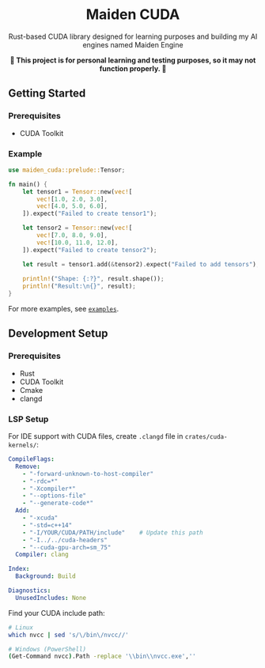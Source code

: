<div align="center">
    <h1>Maiden CUDA</h1>
    <p>Rust-based CUDA library designed for learning purposes and building my AI engines named Maiden Engine</p>
    <strong>🚧 This project is for personal learning and testing purposes, so it may not function properly. 🚧</strong>
</div>

## Getting Started

### Prerequisites

- CUDA Toolkit

### Example

```rust
use maiden_cuda::prelude::Tensor;

fn main() {
    let tensor1 = Tensor::new(vec![
        vec![1.0, 2.0, 3.0],
        vec![4.0, 5.0, 6.0],
    ]).expect("Failed to create tensor1");

    let tensor2 = Tensor::new(vec![
        vec![7.0, 8.0, 9.0],
        vec![10.0, 11.0, 12.0],
    ]).expect("Failed to create tensor2");

    let result = tensor1.add(&tensor2).expect("Failed to add tensors");
    
    println!("Shape: {:?}", result.shape());
    println!("Result:\n{}", result);
}
```

For more examples, see [`examples`](examples/).

## Development Setup

### Prerequisites

- Rust
- CUDA Toolkit
- Cmake
- clangd


### LSP Setup

For IDE support with CUDA files, create `.clangd` file in `crates/cuda-kernels/`:

```yaml
CompileFlags:
  Remove: 
    - "-forward-unknown-to-host-compiler"
    - "-rdc=*"
    - "-Xcompiler*"
    - "--options-file"
    - "--generate-code*"
  Add: 
    - "-xcuda"
    - "-std=c++14"
    - "-I/YOUR/CUDA/PATH/include"    # Update this path
    - "-I../../cuda-headers"
    - "--cuda-gpu-arch=sm_75"
  Compiler: clang

Index:
  Background: Build

Diagnostics:
  UnusedIncludes: None
```

Find your CUDA include path:

```bash
# Linux
which nvcc | sed 's/\/bin\/nvcc//'

# Windows (PowerShell)
(Get-Command nvcc).Path -replace '\\bin\\nvcc.exe',''
```
